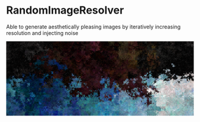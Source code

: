 # RandomImageResolver
Able to generate aesthetically pleasing images by iteratively increasing resolution and injecting noise

![example](https://github.com/tannerbohn/RandomImageResolver/blob/master/blues_reds_2.png)

